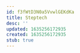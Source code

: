 ```yaml
---
id: f3fWtD3N0a5VvwlGEKdKa
title: Steptech
desc: ''
updated: 1635256172935
created: 1635256172935
stub: true
---
```


